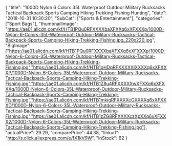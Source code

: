 {
	"title": "1000D Nylon 6 Colors 35L Waterproof Outdoor Military Rucksacks Tactical Backpack Sports Camping Hiking Trekking Fishing Hunting",
	"date": "2018-10-31 10:30:20",
	"SubCat": ["Sports & Entertainment"],
	"categories": ["Sport Bags"],
	"thumbnailImage": "https://ae01.alicdn.com/kf/HTB1PQu0RFXXXXbaXFXXq6xXFXXXp/1000D-Nylon-6-Colors-35L-Waterproof-Outdoor-Military-Rucksacks-Tactical-Backpack-Sports-Camping-Hiking-Trekking-Fishing.jpg_220x220.jpg",
	"BigImage": ["https://ae01.alicdn.com/kf/HTB1PQu0RFXXXXbaXFXXq6xXFXXXp/1000D-Nylon-6-Colors-35L-Waterproof-Outdoor-Military-Rucksacks-Tactical-Backpack-Sports-Camping-Hiking-Trekking-Fishing.jpg","https://ae01.alicdn.com/kf/HTB1oHDpRFXXXXXIXXXXq6xXFXXXP/1000D-Nylon-6-Colors-35L-Waterproof-Outdoor-Military-Rucksacks-Tactical-Backpack-Sports-Camping-Hiking-Trekking-Fishing.jpg","https://ae01.alicdn.com/kf/HTB1Z8u4RFXXXXXwXFXXq6xXFXXXq/1000D-Nylon-6-Colors-35L-Waterproof-Outdoor-Military-Rucksacks-Tactical-Backpack-Sports-Camping-Hiking-Trekking-Fishing.jpg","https://ae01.alicdn.com/kf/HTB1mkjgRFXXXXcGXXXXq6xXFXXXD/1000D-Nylon-6-Colors-35L-Waterproof-Outdoor-Military-Rucksacks-Tactical-Backpack-Sports-Camping-Hiking-Trekking-Fishing.jpg","https://ae01.alicdn.com/kf/HTB1zZG8RFXXXXczXpXXq6xXFXXX2/1000D-Nylon-6-Colors-35L-Waterproof-Outdoor-Military-Rucksacks-Tactical-Backpack-Sports-Camping-Hiking-Trekking-Fishing.jpg"],
	"actualPrice": 29.29,
	"comparePrice": 44.38,
	"linkurl": "http://s.click.aliexpress.com/e/fX1kV9W",
	"inStock": 62
}
